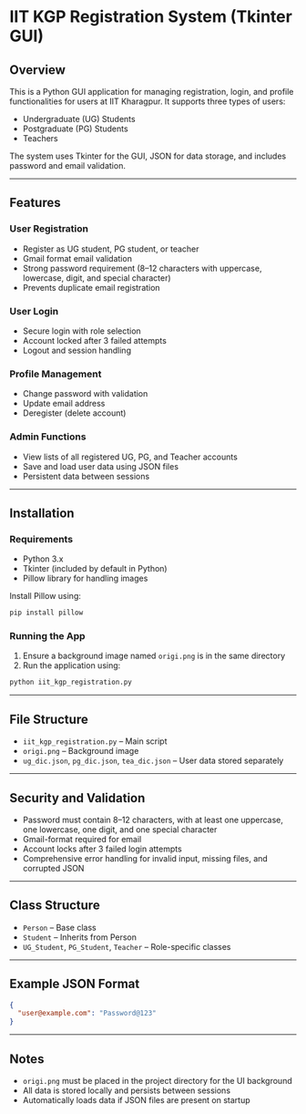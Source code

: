 
# IIT KGP Registration System (Tkinter GUI)

## Overview

This is a Python GUI application for managing registration, login, and profile functionalities for users at IIT Kharagpur. It supports three types of users:

* Undergraduate (UG) Students
* Postgraduate (PG) Students
* Teachers

The system uses Tkinter for the GUI, JSON for data storage, and includes password and email validation.

---

## Features

### User Registration

* Register as UG student, PG student, or teacher
* Gmail format email validation
* Strong password requirement (8–12 characters with uppercase, lowercase, digit, and special character)
* Prevents duplicate email registration

### User Login

* Secure login with role selection
* Account locked after 3 failed attempts
* Logout and session handling

### Profile Management

* Change password with validation
* Update email address
* Deregister (delete account)

### Admin Functions

* View lists of all registered UG, PG, and Teacher accounts
* Save and load user data using JSON files
* Persistent data between sessions

---

## Installation

### Requirements

* Python 3.x
* Tkinter (included by default in Python)
* Pillow library for handling images

Install Pillow using:

```bash
pip install pillow
```

### Running the App

1. Ensure a background image named `origi.png` is in the same directory
2. Run the application using:

```bash
python iit_kgp_registration.py
```

---

## File Structure

* `iit_kgp_registration.py` – Main script
* `origi.png` – Background image
* `ug_dic.json`, `pg_dic.json`, `tea_dic.json` – User data stored separately

---

## Security and Validation

* Password must contain 8–12 characters, with at least one uppercase, one lowercase, one digit, and one special character
* Gmail-format required for email
* Account locks after 3 failed login attempts
* Comprehensive error handling for invalid input, missing files, and corrupted JSON

---

## Class Structure

* `Person` – Base class
* `Student` – Inherits from Person
* `UG_Student`, `PG_Student`, `Teacher` – Role-specific classes

---

## Example JSON Format

```json
{
  "user@example.com": "Password@123"
}
```

---

## Notes

* `origi.png` must be placed in the project directory for the UI background
* All data is stored locally and persists between sessions
* Automatically loads data if JSON files are present on startup
